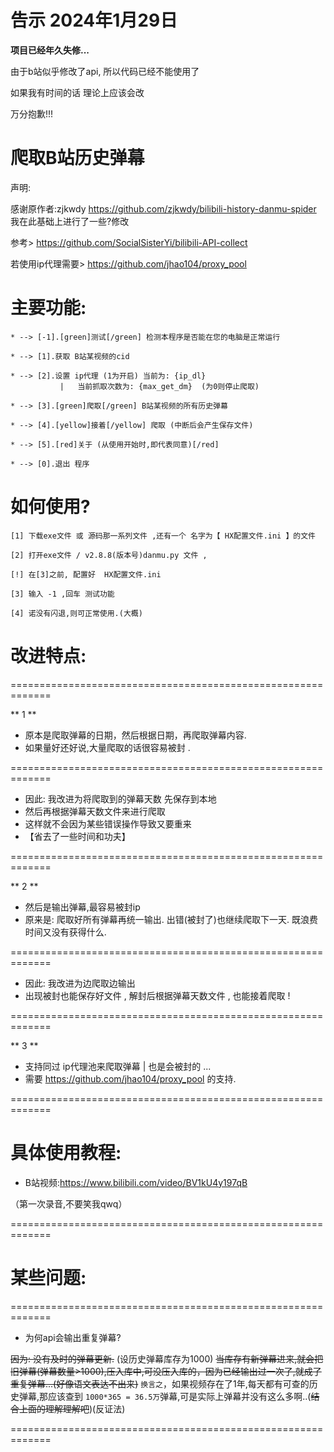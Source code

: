 # 告示 2024年1月29日
**项目已经年久失修...**

由于b站似乎修改了api, 所以代码已经不能使用了

如果我有时间的话 理论上应该会改

万分抱歉!!!


# 爬取B站历史弹幕
声明: 

感谢原作者:zjkwdy https://github.com/zjkwdy/bilibili-history-danmu-spider 我在此基础上进行了一些?修改

参考> https://github.com/SocialSisterYi/bilibili-API-collect

若使用ip代理需要> https://github.com/jhao104/proxy_pool

# 主要功能:
    * --> [-1].[green]测试[/green] 检测本程序是否能在您的电脑是正常运行

    * --> [1].获取 B站某视频的cid

    * --> [2].设置 ip代理 (1为开启) 当前为: {ip_dl}
               |   当前抓取次数为: {max_get_dm}  (为0则停止爬取)

    * --> [3].[green]爬取[/green] B站某视频的所有历史弹幕

    * --> [4].[yellow]接着[/yellow] 爬取 (中断后会产生保存文件)

    * --> [5].[red]关于 (从使用开始时,即代表同意)[/red]

    * --> [0].退出 程序
 # 如何使用?
    [1] 下载exe文件 或 源码那一系列文件 ,还有一个 名字为【 HX配置文件.ini 】的文件
    
    [2] 打开exe文件 / v2.8.8(版本号)danmu.py 文件 ,
    
    [!] 在[3]之前, 配置好  HX配置文件.ini
    
    [3] 输入 -1 ,回车 测试功能
    
    [4] 诺没有闪退,则可正常使用.(大概)
 # 改进特点:
 
 =============================================================
 
** 1 **
 * 原本是爬取弹幕的日期，然后根据日期，再爬取弹幕内容.
 * 如果量好还好说,大量爬取的话很容易被封 .
 
 =============================================================
 
 * 因此: 我改进为将爬取到的弹幕天数 先保存到本地
 * 然后再根据弹幕天数文件来进行爬取
 * 这样就不会因为某些错误操作导致又要重来
 * 【省去了一些时间和功夫】
 
 =============================================================
 
** 2 **
 * 然后是输出弹幕,最容易被封ip
 * 原来是: 爬取好所有弹幕再统一输出. 出错(被封了)也继续爬取下一天. 既浪费时间又没有获得什么.

 =============================================================
 
 * 因此: 我改进为边爬取边输出
 * 出现被封也能保存好文件 , 解封后根据弹幕天数文件 , 也能接着爬取 !

 =============================================================

** 3 **
* 支持同过 ip代理池来爬取弹幕 | 也是会被封的 ...
* 需要 https://github.com/jhao104/proxy_pool 的支持.

 =============================================================
 #  具体使用教程:
 
* B站视频:https://www.bilibili.com/video/BV1kU4y197qB
 
（第一次录音,不要笑我qwq）
 
 =============================================================
 # 某些问题:
 =============================================================
 * 为何api会输出重复弹幕?
  
  ~~因为: 没有及时的弹幕更新.~~   (设历史弹幕库存为1000) ~~当库存有新弹幕进来,就会把旧弹幕(弹幕数量>1000),压入库中,可没压入库的，因为已经输出过一次了,就成了重复弹幕...(好像语文表达不出来)~~
  `换言之`，如果视频存在了1年,每天都有可查的历史弹幕,那应该查到 `1000*365 = 36.5万`弹幕,可是实际上弹幕并没有这么多啊..(~~结合上面的理解理解吧~~)(反证法)
  
 =============================================================
